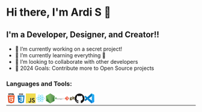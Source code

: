 # Hi there, I'm Ardi S 👋

## I'm a Developer, Designer, and Creator!!

- 🔭 I’m currently working on a secret project!
- 🌱 I’m currently learning everything 🤣
- 👯 I’m looking to collaborate with other developers
- 🥅 2024 Goals: Contribute more to Open Source projects

### Languages and Tools:

[<img align="left" alt="HTML5" width="26px" src="https://raw.githubusercontent.com/github/explore/master/topics/html/html.png" />][html]
[<img align="left" alt="CSS3" width="26px" src="https://raw.githubusercontent.com/github/explore/master/topics/css/css.png" />][css]
[<img align="left" alt="JavaScript" width="26px" src="https://raw.githubusercontent.com/github/explore/master/topics/javascript/javascript.png" />][javascript]
[<img align="left" alt="React" width="26px" src="https://raw.githubusercontent.com/github/explore/master/topics/react/react.png" />][react]
[<img align="left" alt="Node.js" width="26px" src="https://raw.githubusercontent.com/github/explore/master/topics/nodejs/nodejs.png" />][nodejs]
[<img align="left" alt="MongoDB" width="26px" src="https://raw.githubusercontent.com/github/explore/master/topics/mongodb/mongodb.png" />][mongodb]
[<img align="left" alt="Git" width="26px" src="https://raw.githubusercontent.com/github/explore/master/topics/git/git.png" />][git]
[<img align="left" alt="GitHub" width="26px" src="https://raw.githubusercontent.com/github/explore/master/topics/github/github.png" />][github]
[<img align="left" alt="VS Code" width="26px" src="https://raw.githubusercontent.com/github/explore/master/topics/visual-studio-code/visual-studio-code.png" />][vscode]

<br />

---
[website]: https://ardiileven.netlify.app
[linkedin]: https://www.linkedin.com/in/ardii2711
[instagram]: https://www.instagram.com/ardii11_
[html]: https://developer.mozilla.org/en-US/docs/Web/HTML
[css]: https://developer.mozilla.org/en-US/docs/Web/CSS
[javascript]: https://developer.mozilla.org/en-US/docs/Web/JavaScript
[react]: https://reactjs.org/
[nodejs]: https://nodejs.org/
[mongodb]: https://www.mongodb.com/
[git]: https://git-scm.com/
[github]: https://github.com/
[vscode]: https://code.visualstudio.com/
